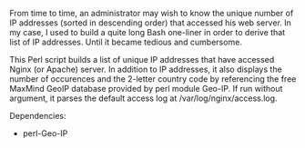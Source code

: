 From time to time, an administrator may wish to know the unique number of IP addresses (sorted in descending order) that accessed his web server. In my case, I used to build a quite long Bash one-liner in order to derive that list of IP addresses. Until it became tedious and cumbersome.

This Perl script builds a list of unique IP addresses that have accessed Nginx (or Apache) server. In addition to IP addresses, it also displays the number of occurences and the 2-letter country code by referencing the free MaxMind GeoIP database provided by perl module Geo-IP. If run without argument, it parses the default access log at /var/log/nginx/access.log.

Dependencies:
- perl-Geo-IP
